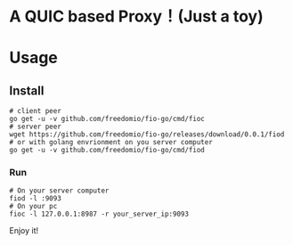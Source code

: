 # A QUIC based Proxy！(Just a toy)

# Usage

## Install

```
# client peer
go get -u -v github.com/freedomio/fio-go/cmd/fioc 
# server peer
wget https://github.com/freedomio/fio-go/releases/download/0.0.1/fiod
# or with golang envrionment on you server computer
go get -u -v github.com/freedomio/fio-go/cmd/fiod
```

### Run

```
# On your server computer
fiod -l :9093
# On your pc
fioc -l 127.0.0.1:8987 -r your_server_ip:9093
```

Enjoy it!